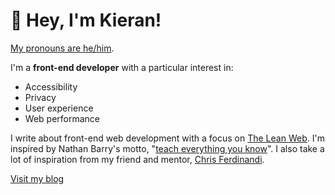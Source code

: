 # 👋 Hey, I'm Kieran!

[My pronouns are he/him](https://pronoun.is/he).

I'm a **front-end developer** with a particular interest in:

* Accessibility
* Privacy
* User experience
* Web performance

I write about front-end web development with a focus on [The Lean Web](https://leanweb.dev/). I'm inspired by Nathan Barry's motto, "[teach everything you know](https://nathanbarry.com/89697-reasons-to-teach/)". I also take a lot of inspiration from my friend and mentor, [Chris Ferdinandi](https://github.com/cferdinandi).

[Visit my blog](https://kbarker.dev/)
